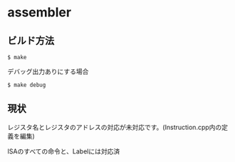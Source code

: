 # assembler
## ビルド方法
```$ make```

デバッグ出力ありにする場合

```$ make debug```

## 現状
レジスタ名とレジスタのアドレスの対応が未対応です。(Instruction.cpp内の定義を編集) 

ISAのすべての命令と、Labelには対応済

